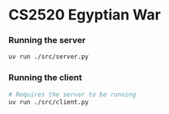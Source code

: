 # CS2520 Egyptian War

### Running the server

```sh
uv run ./src/server.py
```

### Running the client

```sh
# Requires the server to be running
uv run ./src/client.py
```

